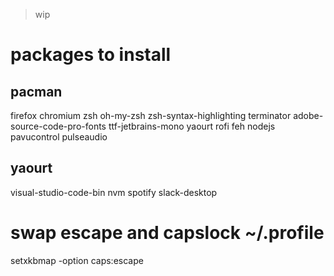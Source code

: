 > wip

# packages to install

## pacman
firefox
chromium
zsh
oh-my-zsh
zsh-syntax-highlighting
terminator
adobe-source-code-pro-fonts
ttf-jetbrains-mono
yaourt
rofi
feh
nodejs
pavucontrol
pulseaudio

## yaourt
visual-studio-code-bin
nvm
spotify
slack-desktop

# swap escape and capslock ~/.profile
setxkbmap -option caps:escape
